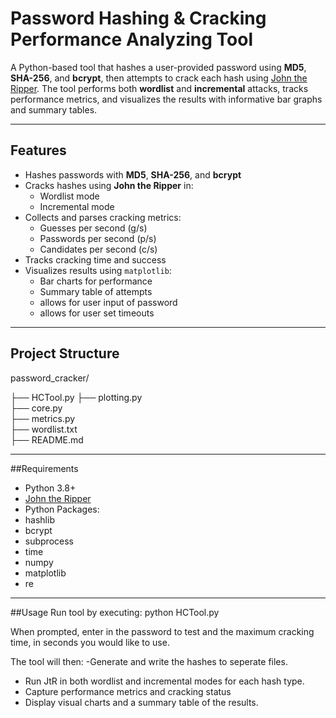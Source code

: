 # Password Hashing & Cracking Performance Analyzing Tool

A Python-based tool that hashes a user-provided password using **MD5**, **SHA-256**, and **bcrypt**, then attempts to crack each hash using [John the Ripper](https://www.openwall.com/john/). The tool performs both **wordlist** and **incremental** attacks, tracks performance metrics, and visualizes the results with informative bar graphs and summary tables.

---

## Features

- Hashes passwords with **MD5**, **SHA-256**, and **bcrypt**
- Cracks hashes using **John the Ripper** in:
  - Wordlist mode
  - Incremental mode
- Collects and parses cracking metrics:
  - Guesses per second (g/s)
  - Passwords per second (p/s)
  - Candidates per second (c/s)
- Tracks cracking time and success
- Visualizes results using `matplotlib`:
  - Bar charts for performance
  - Summary table of attempts
  - allows for user input of password
  - allows for user set timeouts

---

## Project Structure
password_cracker/

├── HCTool.py 
├── plotting.py           
├── core.py                   
├── metrics.py               
├── wordlist.txt             
├── README.md               

---
##Requirements 
- Python 3.8+
- [John the Ripper](https://www.openwall.com/john/)
- Python Packages:
- hashlib
- bcrypt
- subprocess
- time
- numpy
- matplotlib
- re
---
##Usage
Run tool by executing:
python HCTool.py

When prompted, enter in the password to test and the maximum cracking time, in seconds you would like to use.

The tool will then:
-Generate and write the hashes to seperate files.
- Run JtR in both wordlist and incremental modes for each hash type.
- Capture performance metrics and cracking status
- Display visual charts and a summary table of the results.



